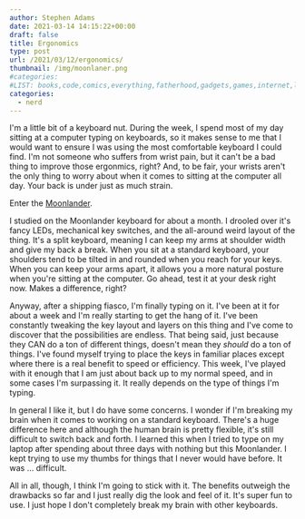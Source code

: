 ```yaml
---
author: Stephen Adams
date: 2021-03-14 14:15:22+00:00
draft: false
title: Ergonomics
type: post
url: /2021/03/12/ergonomics/
thumbnail: /img/moonlaner.png
#categories:
#LIST: books,code,comics,everything,fatherhood,gadgets,games,internet,life,movies,music,nerd,podcasting,politics,random,science,tech,tv,video,work,writing
categories:
  - nerd
---
```


I'm a little bit of a keyboard nut. During the week, I spend most of my day sitting at a computer typing on keyboards, so it makes sense to me that I would want to ensure I was using the most comfortable keyboard I could find. I'm not someone who suffers from wrist pain, but it can't be a bad thing to improve those ergonmics, right? And, to be fair, your wrists aren't the only thing to worry about when it comes to sitting at the computer all day. Your back is under just as much strain.

Enter the [Moonlander](https://www.zsa.io/moonlander/).

I studied on the Moonlander keyboard for about a month. I drooled over it's fancy LEDs, mechanical key switches, and the all-around weird layout of the thing. It's a split keyboard, meaning I can keep my arms at shoulder width and give my back a break. When you sit at a standard keyboard, your shoulders tend to be tilted in and rounded when you reach for your keys. When you can keep your arms apart, it allows you a more natural posture when you're sitting at the computer. Go ahead, test it at your desk right now. Makes a difference, right?

Anyway, after a shipping fiasco, I'm finally typing on it. I've been at it for about a week and I'm really starting to get the hang of it. I've been constantly tweaking the key layout and layers on this thing and I've come to discover that the possibilities are endless. That being said, just because they CAN do a ton of different things, doesn't mean they _should_ do a ton of things. I've found myself trying to place the keys in familiar places except where there is a real benefit to speed or efficiency. This week, I've played with it enough that I am just about back up to my normal speed, and in some cases I'm surpassing it. It really depends on the type of things I'm typing.

In general I like it, but I do have some concerns. I wonder if I'm breaking my brain when it comes to working on a standard keyboard. There's a huge difference here and although the human brain is pretty flexible, it's still difficult to switch back and forth. I learned this when I tried to type on my laptop after spending about three days with nothing but this Moonlander. I kept trying to use my thumbs for things that I never would have before. It was ... difficult. 

All in all, though, I think I'm going to stick with it. The benefits outweigh the drawbacks so far and I just really dig the look and feel of it. It's super fun to use. I just hope I don't completely break my brain with other keyboards. 